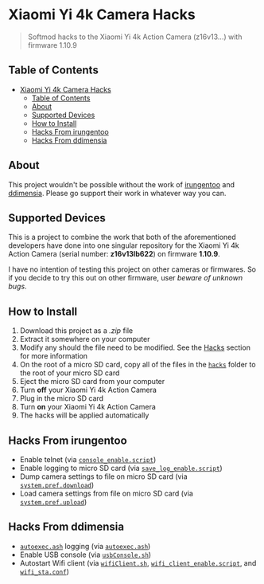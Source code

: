# Xiaomi Yi 4k Camera Hacks

> Softmod hacks to the Xiaomi Yi 4k Action Camera (z16v13...) with firmware 1.10.9

## Table of Contents

- [Xiaomi Yi 4k Camera Hacks](#xiaomi-yi-4k-camera-hacks)
  - [Table of Contents](#table-of-contents)
  - [About](#about)
  - [Supported Devices](#supported-devices)
  - [How to Install](#how-to-install)
  - [Hacks From irungentoo](#hacks-from-irungentoo)
  - [Hacks From ddimensia](#hacks-from-ddimensia)

## About

This project wouldn't be possible without the work of [irungentoo](https://github.com/irungentoo/Xiaomi_Yi_4k_Camera/) and [ddimensia](https://github.com/ddimensia/yi_4k_hacks). Please go support their work in whatever way you can.

## Supported Devices

This is a project to combine the work that both of the aforementioned developers have done into one singular repository for the Xiaomi Yi 4k Action Camera (serial number: **z16v13lb622**) on firmware **1.10.9**.

I have no intention of testing this project on other cameras or firmwares. So if you decide to try this out on other firmware, user _beware of unknown bugs_.

## How to Install

1. Download this project as a _.zip_ file
2. Extract it somewhere on your computer
3. Modify any should the file need to be modified. See the [Hacks](#hacks) section for more information
4. On the root of a micro SD card, copy all of the files in the [`hacks`](hacks/) folder to the root of your micro SD card
5. Eject the micro SD card from your computer
6. Turn **off** your Xiaomi Yi 4k Action Camera
7. Plug in the micro SD card
8. Turn **on** your Xiaomi Yi 4k Action Camera
9. The hacks will be applied automatically

## Hacks From irungentoo

- Enable telnet (via [`console_enable.script`](hacks/console_enable.script))
- Enable logging to micro SD card (via [`save_log_enable.script`](hacks/save_log_enable.script))
- Dump camera settings to file on micro SD card (via [`system.pref.download`](hacks/system.pref.download))
- Load camera settings from file on micro SD card (via [`system.pref.upload`](hacks/system.pref.upload.1))

## Hacks From ddimensia

- [`autoexec.ash`](hacks/autoexec.ash) logging (via [`autoexec.ash`](hacks/autoexec.ash))
- Enable USB console (via [`usbConsole.sh`](hacks/scripts/usbConsole.sh))
- Autostart Wifi client (via [`wifiClient.sh`](hacks/scripts/wifiClient.sh), [`wifi_client_enable.script`](hacks/wifi_client_enable.script), and [`wifi_sta.conf`](hacks/wifi_sta.conf))
